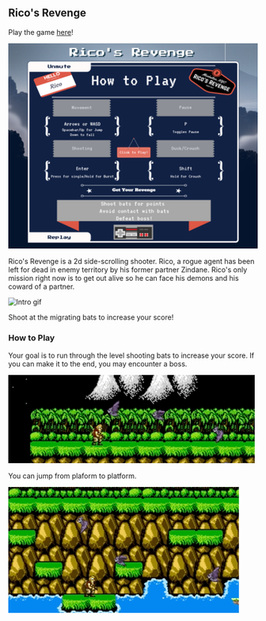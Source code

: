 ## Rico's Revenge

Play the game [here][ricosrevenge]!

[ricosrevenge]: http://www.codecrutch.com/RicosRevenge

![Ricos Revenge](https://github.com/codecrutch/RicosRevenge/blob/master/assets/ricosrevenge.png)

Rico's Revenge is a 2d side-scrolling shooter.  Rico, a rogue agent has been left for dead in enemy territory by his former partner Zindane.  Rico's only mission right now is to get out alive so he can face his demons and his coward of a partner.

![Intro gif](https://github.com/codecrutch/RicosRevenge/blob/master/assets/intro.gif)

Shoot at the migrating bats to increase your score!

### How to Play

Your goal is to run through the level shooting bats to increase your score. If you can make it to the end, you may encounter a boss.

![Shoot bats](https://github.com/codecrutch/RicosRevenge/blob/master/assets/shoot.gif)

You can jump from plaform to platform.

![jump](https://github.com/codecrutch/RicosRevenge/blob/master/assets/jumping.gif)